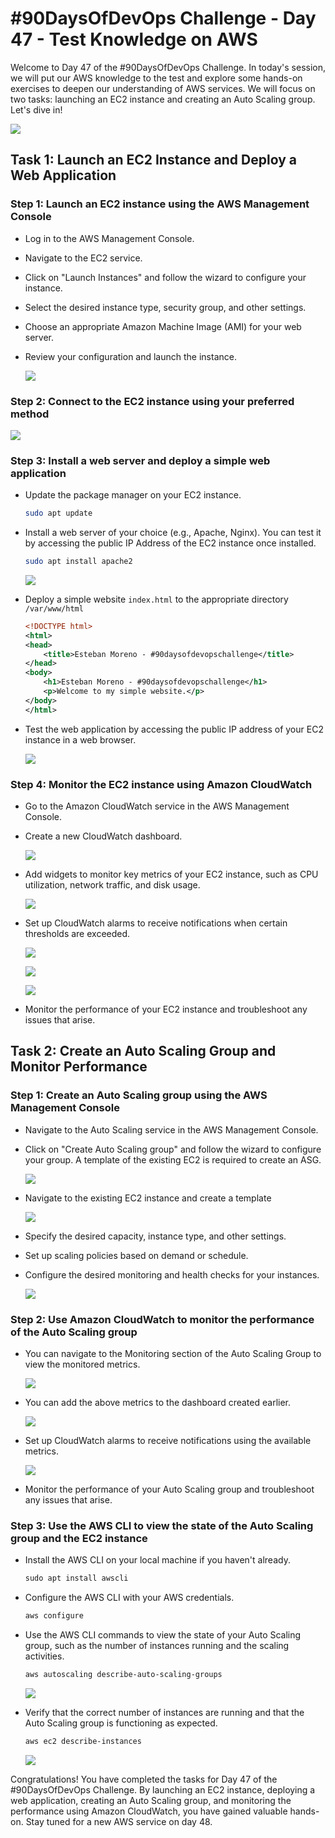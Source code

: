 # #90DaysOfDevOps Challenge - Day 47 - Test Knowledge on AWS 

Welcome to Day 47 of the #90DaysOfDevOps Challenge. In today's session, we will put our AWS knowledge to the test and explore some hands-on exercises to deepen our understanding of AWS services. We will focus on two tasks: launching an EC2 instance and creating an Auto Scaling group. Let's dive in!

![](https://cdn.hashnode.com/res/hashnode/image/upload/v1688847922408/32702966-baa7-4635-b43f-5bfd51458452.jpeg)

## Task 1: Launch an EC2 Instance and Deploy a Web Application

### Step 1: Launch an EC2 instance using the AWS Management Console

* Log in to the AWS Management Console.
    
* Navigate to the EC2 service.
    
* Click on "Launch Instances" and follow the wizard to configure your instance.
    
* Select the desired instance type, security group, and other settings.
    
* Choose an appropriate Amazon Machine Image (AMI) for your web server.
    
* Review your configuration and launch the instance.
    
    ![](https://cdn.hashnode.com/res/hashnode/image/upload/v1688841415191/a5dd0c96-213c-48e1-8b30-304af38e8365.jpeg)
    

### Step 2: Connect to the EC2 instance using your preferred method

![](https://cdn.hashnode.com/res/hashnode/image/upload/v1688841545450/3b2bd8a0-0ede-498d-b6f9-a9d7ec56886a.jpeg)

### Step 3: Install a web server and deploy a simple web application

* Update the package manager on your EC2 instance.
    
    ```bash
    sudo apt update
    ```
    
* Install a web server of your choice (e.g., Apache, Nginx). You can test it by accessing the public IP Address of the EC2 instance once installed.
    
    ```bash
    sudo apt install apache2
    ```
    
    ![](https://cdn.hashnode.com/res/hashnode/image/upload/v1688841692316/b88ca8f3-4c6a-46b5-b925-b2913759eb4a.jpeg)
    
* Deploy a simple website `index.html` to the appropriate directory `/var/www/html`
    
    ```xml
    <!DOCTYPE html>
    <html>
    <head>
        <title>Esteban Moreno - #90daysofdevopschallenge</title>
    </head>
    <body>
        <h1>Esteban Moreno - #90daysofdevopschallenge</h1>
        <p>Welcome to my simple website.</p>
    </body>
    </html>
    ```
    
* Test the web application by accessing the public IP address of your EC2 instance in a web browser.
    
    ![](https://cdn.hashnode.com/res/hashnode/image/upload/v1688842209754/e1f3917d-168e-42f3-903b-6b40f623a94e.jpeg)
    

### Step 4: Monitor the EC2 instance using Amazon CloudWatch

* Go to the Amazon CloudWatch service in the AWS Management Console.
    
* Create a new CloudWatch dashboard.
    
    ![](https://cdn.hashnode.com/res/hashnode/image/upload/v1688842666962/65028eea-06dc-4043-8f09-a6c9cc5f1611.jpeg)
    
* Add widgets to monitor key metrics of your EC2 instance, such as CPU utilization, network traffic, and disk usage.
    
    ![](https://cdn.hashnode.com/res/hashnode/image/upload/v1688843106753/325f7eda-5e32-4e39-9a60-88eeafdf092a.jpeg)
    
* Set up CloudWatch alarms to receive notifications when certain thresholds are exceeded.
    
    ![](https://cdn.hashnode.com/res/hashnode/image/upload/v1688843786754/3942322c-5964-424d-9939-59fe3c83945f.jpeg)
    
    ![](https://cdn.hashnode.com/res/hashnode/image/upload/v1688843900539/c4ad39ac-41f5-4e71-af33-a2b4f7d4b183.jpeg)
    
    ![](https://cdn.hashnode.com/res/hashnode/image/upload/v1688843950090/8d7b908c-dcd3-4b90-8582-c8b5c0bb2a2c.jpeg)
    
* Monitor the performance of your EC2 instance and troubleshoot any issues that arise.
    

## Task 2: Create an Auto Scaling Group and Monitor Performance

### Step 1: Create an Auto Scaling group using the AWS Management Console

* Navigate to the Auto Scaling service in the AWS Management Console.
    
* Click on "Create Auto Scaling group" and follow the wizard to configure your group. A template of the existing EC2 is required to create an ASG.
    
    ![](https://cdn.hashnode.com/res/hashnode/image/upload/v1688845512809/e9d94a91-6a2a-43bc-847f-ed155bdfbda8.jpeg)
    
* Navigate to the existing EC2 instance and create a template
    
    ![](https://cdn.hashnode.com/res/hashnode/image/upload/v1688845977741/db7109dd-3be9-48fb-8306-7922b7e1b580.jpeg)
    
* Specify the desired capacity, instance type, and other settings.
    
* Set up scaling policies based on demand or schedule.
    
* Configure the desired monitoring and health checks for your instances.
    
    ![](https://cdn.hashnode.com/res/hashnode/image/upload/v1688846490126/26630eba-b10b-482d-8de4-21b09b8cde9b.jpeg)
    

### Step 2: Use Amazon CloudWatch to monitor the performance of the Auto Scaling group

* You can navigate to the Monitoring section of the Auto Scaling Group to view the monitored metrics.
    
    ![](https://cdn.hashnode.com/res/hashnode/image/upload/v1688846785459/27466319-31b3-4517-80cd-fe9357363b2d.jpeg)
    
* You can add the above metrics to the dashboard created earlier.
    
    ![](https://cdn.hashnode.com/res/hashnode/image/upload/v1688847053047/2e4ba2ff-7e12-4e5d-a23d-c371d0a4775f.jpeg)
    
* Set up CloudWatch alarms to receive notifications using the available metrics.
    
    ![](https://cdn.hashnode.com/res/hashnode/image/upload/v1688847200021/5924847b-425d-4755-bee4-5c40008f1090.jpeg)
    
* Monitor the performance of your Auto Scaling group and troubleshoot any issues that arise.
    

### Step 3: Use the AWS CLI to view the state of the Auto Scaling group and the EC2 instance

* Install the AWS CLI on your local machine if you haven't already.
    
    ```xml
    sudo apt install awscli
    ```
    
* Configure the AWS CLI with your AWS credentials.
    
    ```xml
    aws configure
    ```
    
* Use the AWS CLI commands to view the state of your Auto Scaling group, such as the number of instances running and the scaling activities.
    
    ```xml
    aws autoscaling describe-auto-scaling-groups
    ```
    
    ![](https://cdn.hashnode.com/res/hashnode/image/upload/v1688847562883/fcb77c17-7506-4e42-8f6d-505c4af262e7.jpeg)
    
* Verify that the correct number of instances are running and that the Auto Scaling group is functioning as expected.
    
    ```xml
    aws ec2 describe-instances
    ```
    
    ![](https://cdn.hashnode.com/res/hashnode/image/upload/v1688847662953/db1b6bf6-3d21-4d6a-aeed-0a27a9d4d415.jpeg)
    

Congratulations! You have completed the tasks for Day 47 of the #90DaysOfDevOps Challenge. By launching an EC2 instance, deploying a web application, creating an Auto Scaling group, and monitoring the performance using Amazon CloudWatch, you have gained valuable hands-on. Stay tuned for a new AWS service on day 48.